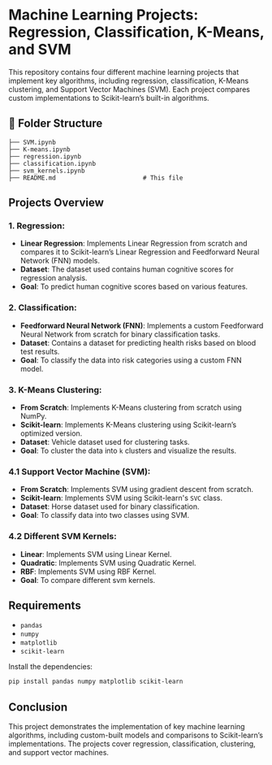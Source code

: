 # Machine Learning Projects: Regression, Classification, K-Means, and SVM

This repository contains four different machine learning projects that implement key algorithms, including regression, classification, K-Means clustering, and Support Vector Machines (SVM). Each project compares custom implementations to Scikit-learn’s built-in algorithms.

## 📁 Folder Structure

```
├── SVM.ipynb
├── K-means.ipynb
├── regression.ipynb
├── classification.ipynb
├── svm_kernels.ipynb
├── README.md                        # This file
```

## Projects Overview

### 1. **Regression:**
   - **Linear Regression**: Implements Linear Regression from scratch and compares it to Scikit-learn’s Linear Regression and Feedforward Neural Network (FNN) models.
   - **Dataset**: The dataset used contains human cognitive scores for regression analysis.
   - **Goal**: To predict human cognitive scores based on various features.

### 2. **Classification:**
   - **Feedforward Neural Network (FNN)**: Implements a custom Feedforward Neural Network from scratch for binary classification tasks.
   - **Dataset**: Contains a dataset for predicting health risks based on blood test results.
   - **Goal**: To classify the data into risk categories using a custom FNN model.

### 3. **K-Means Clustering:**
   - **From Scratch**: Implements K-Means clustering from scratch using NumPy.
   - **Scikit-learn**: Implements K-Means clustering using Scikit-learn’s optimized version.
   - **Dataset**: Vehicle dataset used for clustering tasks.
   - **Goal**: To cluster the data into `k` clusters and visualize the results.

### 4.1 **Support Vector Machine (SVM):**
   - **From Scratch**: Implements SVM using gradient descent from scratch.
   - **Scikit-learn**: Implements SVM using Scikit-learn's `SVC` class.
   - **Dataset**: Horse dataset used for binary classification.
   - **Goal**: To classify data into two classes using SVM.

### 4.2 **Different SVM Kernels:**
   - **Linear**: Implements SVM using Linear Kernel.
   - **Quadratic**: Implements SVM using Quadratic Kernel.
   - **RBF**: Implements SVM using RBF Kernel.
   - **Goal**: To compare different svm kernels.

## Requirements

- `pandas`
- `numpy`
- `matplotlib`
- `scikit-learn`

Install the dependencies:
```bash
pip install pandas numpy matplotlib scikit-learn
```

## Conclusion

This project demonstrates the implementation of key machine learning algorithms, including custom-built models and comparisons to Scikit-learn’s implementations. The projects cover regression, classification, clustering, and support vector machines.
